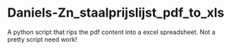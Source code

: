 # Daniels-Zn_staalprijslijst_pdf_to_xls
A python script that rips the pdf content into a excel spreadsheet.
Not a pretty script need work!
